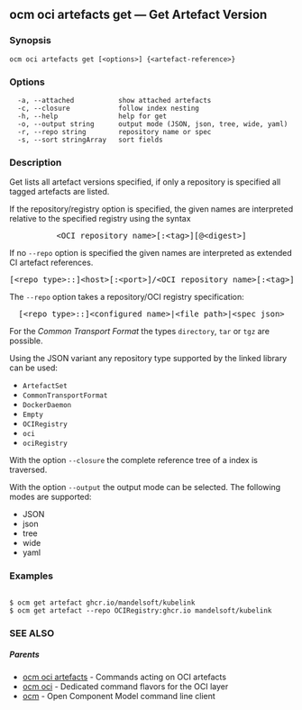 ## ocm oci artefacts get &mdash; Get Artefact Version

### Synopsis

```
ocm oci artefacts get [<options>] {<artefact-reference>}
```

### Options

```
  -a, --attached           show attached artefacts
  -c, --closure            follow index nesting
  -h, --help               help for get
  -o, --output string      output mode (JSON, json, tree, wide, yaml)
  -r, --repo string        repository name or spec
  -s, --sort stringArray   sort fields
```

### Description


Get lists all artefact versions specified, if only a repository is specified
all tagged artefacts are listed.
	
If the repository/registry option is specified, the given names are interpreted
relative to the specified registry using the syntax

<center>
    <pre>&lt;OCI repository name>[:&lt;tag>][@&lt;digest>]</pre>
</center>

If no <code>--repo</code> option is specified the given names are interpreted 
as extended CI artefact references.

<center>
    <pre>[&lt;repo type>::]&lt;host>[:&lt;port>]/&lt;OCI repository name>[:&lt;tag>][@&lt;digest>]</pre>
</center>

The <code>--repo</code> option takes a repository/OCI registry specification:

<center>
    <pre>[&lt;repo type>::]&lt;configured name>|&lt;file path>|&lt;spec json></pre>
</center>

For the *Common Transport Format* the types <code>directory</code>,
<code>tar</code> or <code>tgz</code> are possible.

Using the JSON variant any repository type supported by the 
linked library can be used:
- `ArtefactSet`
- `CommonTransportFormat`
- `DockerDaemon`
- `Empty`
- `OCIRegistry`
- `oci`
- `ociRegistry`

With the option <code>--closure</code> the complete reference tree of a index is traversed.

With the option <code>--output</code> the output mode can be selected.
The following modes are supported:
 - JSON
 - json
 - tree
 - wide
 - yaml


### Examples

```

$ ocm get artefact ghcr.io/mandelsoft/kubelink
$ ocm get artefact --repo OCIRegistry:ghcr.io mandelsoft/kubelink

```

### SEE ALSO

##### Parents

* [ocm oci artefacts](ocm_oci_artefacts.md)	 - Commands acting on OCI artefacts
* [ocm oci](ocm_oci.md)	 - Dedicated command flavors for the OCI layer
* [ocm](ocm.md)	 - Open Component Model command line client

